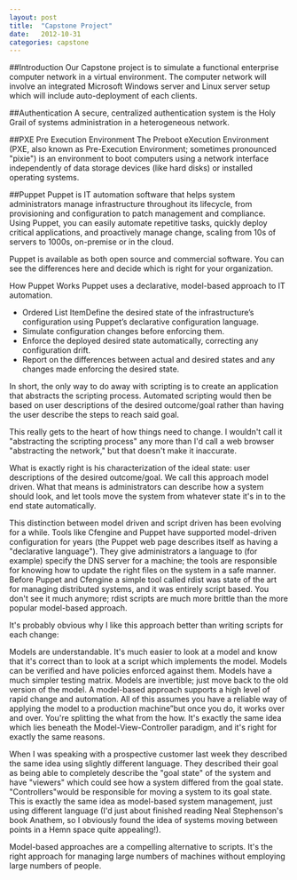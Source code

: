 ```yaml
---
layout: post
title:  "Capstone Project"
date:   2012-10-31
categories: capstone
---
```

##Introduction
Our Capstone project is to simulate a functional enterprise computer network in a virtual environment.  The computer network will involve an integrated Microsoft Windows server and Linux server setup which will include auto-deployment of each clients.

##Authentication
A secure, centralized authentication system is the Holy Grail of systems administration in a heterogeneous network.   

##PXE Pre Execution Environment
The Preboot eXecution Environment (PXE, also known as Pre-Execution Environment; sometimes pronounced "pixie") is an environment to boot computers using a network interface independently of data storage devices (like hard disks) or installed operating systems.

##Puppet
Puppet is IT automation software that helps system administrators manage infrastructure throughout its lifecycle, from provisioning and configuration to patch management and compliance. Using Puppet, you can easily automate repetitive tasks, quickly deploy critical applications, and proactively manage change, scaling from 10s of servers to 1000s, on-premise or in the cloud.

Puppet is available as both open source and commercial software. You can see the differences here and decide which is right for your organization.

How Puppet Works
Puppet uses a declarative, model-based approach to IT automation.

  - Ordered List ItemDefine the desired state of the infrastructure’s configuration using Puppet’s declarative configuration language.
  - Simulate configuration changes before enforcing them.
  - Enforce the deployed desired state automatically, correcting any configuration drift.
  - Report on the differences between actual and desired states and any changes made enforcing the desired state.

In short, the only way to do away with scripting is to create an application that abstracts the scripting process. Automated scripting would then be based on user descriptions of the desired outcome/goal rather than having the user describe the steps to reach said goal.

This really gets to the heart of how things need to change. I wouldn't call it "abstracting the scripting process" any more than I'd call a web browser "abstracting the network," but that doesn't make it inaccurate.

What is exactly right is his characterization of the ideal state: user descriptions of the desired outcome/goal. We call this approach model driven. What that means is administrators can describe how a system should look, and let tools move the system from whatever state it's in to the end state automatically.

This distinction between model driven and script driven has been evolving for a while. Tools like Cfengine and Puppet have supported model-driven configuration for years (the Puppet web page describes itself as having a "declarative language"). They give administrators a language to (for example) specify the DNS server for a machine; the tools are responsible for knowing how to update the right files on the system in a safe manner. Before Puppet and Cfengine a simple tool called rdist was state of the art for managing distributed systems, and it was entirely script based. You don't see it much anymore; rdist scripts are much more brittle than the more popular model-based approach.

It's probably obvious why I like this approach better than writing scripts for each change:

Models are understandable. It's much easier to look at a model and know that it's correct than to look at a script which implements the model.
Models can be verified and have policies enforced against them.
Models have a much simpler testing matrix.
Models are invertible; just move back to the old version of the model.
A model-based approach supports a high level of rapid change and automation.
All of this assumes you have a reliable way of applying the model to a production machine”but once you do, it works over and over. You're splitting the what from the how. It's exactly the same idea which lies beneath the Model-View-Controller paradigm, and it's right for exactly the same reasons.

When I was speaking with a prospective customer last week they described the same idea using slightly different language. They described their goal as being able to completely describe the "goal state" of the system and have "viewers" which could see how a system differed from the goal state. "Controllers"would be responsible for moving a system to its goal state. This is exactly the same idea as model-based system management, just using different language (I'd just about finished reading Neal Stephenson's book Anathem, so I obviously found the idea of systems moving between points in a Hemn space quite appealing!).

Model-based approaches are a compelling alternative to scripts. It's the right approach for managing large numbers of machines without employing large numbers of people.